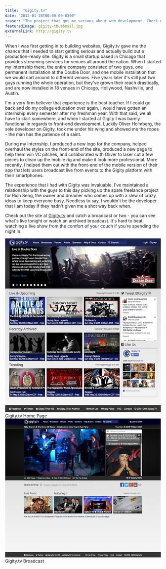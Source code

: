 ```yaml
---
title:  "Gigity.tv"
date: "2012-01-28T00:00:00-0500"
teaser: "The project that got me serious about web development. Check out how I helped a small startup completely redesign their brand and website."
featuredImage: gigity-thumbnail.jpg
externalLink: http://gigity.tv
---
```


When I was first getting in to building websites, Gigity.tv gave me the chance that I needed to start getting serious and actually build out a production-ready site. Gigity is a small startup based in Chicago that provides streaming services for venues all around the nation. When I started my internship there, the entire company consisted of two guys, one permanent installation at the Double Door, and one mobile installation that we would cart around to different venues. Five years later it's still just two guys running the whole operation, but they've grown their reach drastically, and are now installed in 18 venues in Chicago, Hollywood, Nashville, and Austin.

I'm a very firm believer that experience is the best teacher. If I could go back and do my college education over again, I would have gotten an internship every semester after my freshman year. With that said, we all have to start somewhere, and when I started at Gigity I was barely functional in regards to front-end development. Luckily Oliver Holmberg, the sole developer on Gigity, took me under his wing and showed me the ropes - the man has the patience of a saint.

During my internship, I produced a new logo for the company, helped overhaul the styles on the front-end of the site, produced a new page to help them win VC pitches, and collaborated with Oliver to laser cut a few pieces to clean up the mobile rig and make it look more professional. More recently, I helped them out with the front-end of the mobile version of their app that lets users broadcast live from events to the Gigity platform with their smartphones.

The experience that I had with Gigity was invaluable. I've maintained a relationship with the guys to this day picking up the spare freelance project for Rich Seng, the owner and dreamer who comes up with a slew of crazy ideas to keep everyone busy. Needless to say, I wouldn't be the developer that I am today if they hadn't given me a shot way back when.

Check out the site at <a href="http://gigity.tv" target="_blank">Gigity.tv</a> and catch a broadcast or two - you can see what's live tonight or watch an archived broadcast. It's hard to beat watching a live show from the comfort of your couch if you're spending the night in.

<div class="image-container half-image">
  <div>
    <img src="./gigity-home.jpg" alt="Gigity.tv Home Page" />
    <a class="image-caption">Gigity.tv Home Page</a>
  </div>
  <div>
    <img src="./gigity-broadcast.jpg" alt="Gigity.tv Broadcast" />
    <a class="image-caption">Gigity.tv Broadcast</a>
  </div>
</div>
